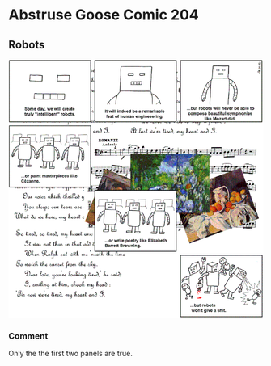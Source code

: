 # Abstruse Goose Comic 204
## Robots

![image](comics/hard_landing.png)
### Comment
Only the the first two panels are true.
